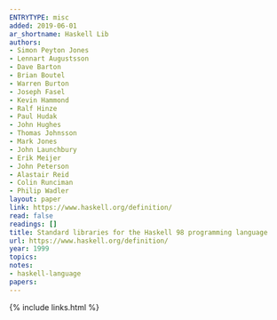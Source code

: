 ```yaml
---
ENTRYTYPE: misc
added: 2019-06-01
ar_shortname: Haskell Lib
authors:
- Simon Peyton Jones
- Lennart Augustsson
- Dave Barton
- Brian Boutel
- Warren Burton
- Joseph Fasel
- Kevin Hammond
- Ralf Hinze
- Paul Hudak
- John Hughes
- Thomas Johnsson
- Mark Jones
- John Launchbury
- Erik Meijer
- John Peterson
- Alastair Reid
- Colin Runciman
- Philip Wadler
layout: paper
link: https://www.haskell.org/definition/
read: false
readings: []
title: Standard libraries for the Haskell 98 programming language
url: https://www.haskell.org/definition/
year: 1999
topics:
notes:
- haskell-language
papers:
---
```


{% include links.html %}
